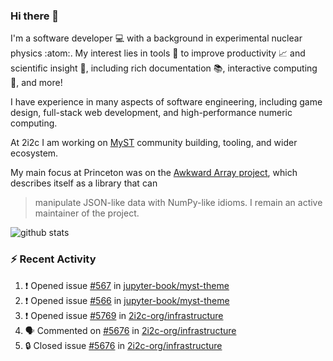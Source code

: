 ### Hi there 👋 

I'm a software developer 💻 with a background in experimental nuclear physics :atom:. My interest lies in tools :wrench: to improve productivity :chart_with_upwards_trend: and scientific insight :telescope:, including rich documentation 📚, interactive computing 🧮, and more! 

I have experience in many aspects of software engineering, including game design, full-stack web development, and high-performance numeric computing. 

At 2i2c I am working on [MyST](https://github.com/jupyter-book/mystmd) community building, tooling, and wider ecosystem. 

My main focus at Princeton was on the [Awkward Array project](awkward-array.org/), which describes itself as a library that can 
> manipulate JSON-like data with NumPy-like idioms. I remain an active maintainer of the project. 

![github stats](https://github-readme-stats.vercel.app/api?username=agoose77&show_icons=true&hide_rank=true&hide_title=true&bg_color=30,e76445,904e95&text_color=efe3ec&icon_color=efe3ec)
<!--
**agoose77/agoose77** is a ✨ _special_ ✨ repository because its `README.md` (this file) appears on your GitHub profile.

Here are some ideas to get you started:

- 🔭 I’m currently working on ...
- 🌱 I’m currently learning ...
- 👯 I’m looking to collaborate on ...
- 🤔 I’m looking for help with ...
- 💬 Ask me about ...
- 📫 How to reach me: ...
- 😄 Pronouns: ...
- ⚡ Fun fact: ...
-->

### :zap: Recent Activity

<!--START_SECTION:activity-->
1. ❗ Opened issue [#567](https://github.com/jupyter-book/myst-theme/issues/567) in [jupyter-book/myst-theme](https://github.com/jupyter-book/myst-theme)
2. ❗ Opened issue [#566](https://github.com/jupyter-book/myst-theme/issues/566) in [jupyter-book/myst-theme](https://github.com/jupyter-book/myst-theme)
3. ❗ Opened issue [#5769](https://github.com/2i2c-org/infrastructure/issues/5769) in [2i2c-org/infrastructure](https://github.com/2i2c-org/infrastructure)
4. 🗣 Commented on [#5676](https://github.com/2i2c-org/infrastructure/issues/5676#issuecomment-2740037779) in [2i2c-org/infrastructure](https://github.com/2i2c-org/infrastructure)
5. 🔒 Closed issue [#5676](https://github.com/2i2c-org/infrastructure/issues/5676) in [2i2c-org/infrastructure](https://github.com/2i2c-org/infrastructure)
<!--END_SECTION:activity-->
